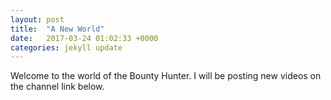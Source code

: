 ```yaml
---
layout: post
title:  "A New World"
date:   2017-03-24 01:02:33 +0000
categories: jekyll update
---
```

Welcome to the world of the Bounty Hunter. I will be posting new videos on the channel link below.
